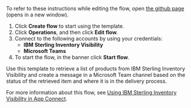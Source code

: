 To refer to these instructions while editing the flow, open [the github page](https://github.com/ot4i/app-connect-templates/blob/main/resources/markdown/IBM%20Sterling%20Inventory%20Visibility%20performs%20a%20supply%20check%20for%20each%20product%20that%20it%20retrieves_instructions.md) (opens in a new window).

1. Click **Create flow** to start using the template.
2. Click **Operations**, and then click **Edit flow**.
3. Connect to the following accounts by using your credentials:
   - **IBM Sterling Inventory Visibility** 
   - **Microsoft Teams**
4. To start the flow, in the banner click **Start flow**.

Use this template to retrieve a list of products from IBM Sterling Inventory Visibility and create a message in a Microsoft Team channel based on the status of the retrieved item and where it is in the delivery process.

For more information about this flow, see [Using IBM Sterling Inventory Visibility in App Connect](https://community.ibm.com/community/user/integration/blogs/shamini-arumugam1/2020/12/15/using-ibm-sterling-inventory-visibility-in-app-con).
